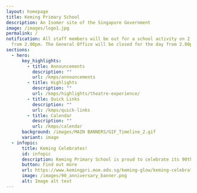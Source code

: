 ```yaml
---
layout: homepage
title: Keming Primary School
description: An Isomer site of the Singapore Government
image: /images/logo1.jpg
permalink: /
notification: All staff members will be out for a school activity on 2 Sep 2025
  from 2.00pm. The General Office will be closed for the day from 2.00pm.
sections:
  - hero:
      key_highlights:
        - title: Announcements
          description: ""
          url: /kmps/announcements
        - title: Highlights
          description: ""
          url: /kmps/highlights/theatre-experience/
        - title: Quick Links
          description: ""
          url: /kmps/quick-links
        - title: Calendar
          description: ""
          url: /kmps/calendar
      background: /images/MAIN BANNERS/GIF_Timeline_2.gif
      variant: image
  - infopic:
      title: Keming Celebrates!
      id: infopic
      description: Keming Primary School is proud to celebrate its 90th anniversary in 2025!
      button: Find out more
      url: https://www.kemingpri.moe.edu.sg/keming-glow/keming-celebrates/
      image: /images/90_anniversary_banner.png
      alt: Image alt text
---
```

